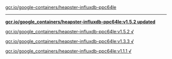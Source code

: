 [gcr.io/google-containers/heapster-influxdb-ppc64le](https://hub.docker.com/r/sqeven/heapster-influxdb-ppc64le/tags/) 

----
**[gcr.io/google_containers/heapster-influxdb-ppc64le:v1.5.2 updated](https://hub.docker.com/r/sqeven/heapster-influxdb-ppc64le/tags/)**

[gcr.io/google_containers/heapster-influxdb-ppc64le:v1.5.2 √](https://hub.docker.com/r/sqeven/heapster-influxdb-ppc64le/tags/)

[gcr.io/google_containers/heapster-influxdb-ppc64le:v1.3.3 √](https://hub.docker.com/r/sqeven/heapster-influxdb-ppc64le/tags/)

[gcr.io/google_containers/heapster-influxdb-ppc64le:v1.1.1 √](https://hub.docker.com/r/sqeven/heapster-influxdb-ppc64le/tags/)

